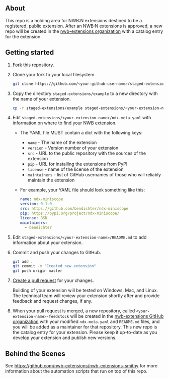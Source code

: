 ## About
This repo is a holding area for NWB:N extensions destined to be a registered, public 
extension. After an NWB:N extensions is approved, a new repo will be created in the 
[nwb-extensions organization](https://github.com/nwb-extensions) with a catalog
entry for the extension.

## Getting started

1. [Fork](https://help.github.com/en/articles/fork-a-repo) this repository.

2. Clone your fork to your local filesystem.

    ```bash
    git clone https://github.com/<your-github-username>/staged-extensions.git
    ```

2. Copy the directory `staged-extensions/example` to a new directory
with the name of your extension.

    ```bash
    cp -r staged-extensions/example staged-extensions/<your-extension-name>
    ```

3. Edit `staged-extensions/<your-extension-name>/ndx-meta.yaml`
with information on where to find your NWB extension.
    - The YAML file MUST contain a dict with the following keys:
      - `name` - The name of the extension
      - `version` - Version number of your extension
      - `src` - URL to the public repository with the sources of the extension
      - `pip` - URL for installing the extensions from PyPI
      - `license` - name of the license of the extension
      - `maintainers` - list of GitHub
      usernames of those who will reliably maintain the extension
      
    - For example, your YAML file should look something like this:
        ```yaml
        name: ndx-miniscope
        version: 0.1.0
        src: https://github.com/bendichter/ndx-miniscope
        pip: https://pypi.org/project/ndx-miniscope/
        license: BSD
        maintainers:
          - bendichter
        ```

4. Edit `staged-extensions/<your-extension-name>/README.md`
to add information about your extension.

5. Commit and push your changes to GitHub. 

    ```bash
    git add .
    git commit -m "Created new extension"
    git push origin master
    ```

5. [Create a pull request](https://help.github.com/en/articles/creating-a-pull-request) for your changes. 

    Building of your extension will be tested on Windows,
Mac, and Linux. The technical team will review your extension shortly after
and provide feedback and request changes, if any.

6. When your pull request is merged, a new repository, called
`<your-extension-name>-feedstock` will be created in the [nwb-extensions
GitHub organization](https://github.com/nwb-extensions) with your 
modified `ndx-meta.yaml` and `README.md` files, 
and you will be added as a maintainer for that repository. This new repo
is the catalog entry for your extension. Please keep it up-to-date as you
develop your extension and publish new versions. 

## Behind the Scenes

See https://github.com/nwb-extensions/nwb-extensions-smithy for more information
about the automation scripts that run on top of this repo.
